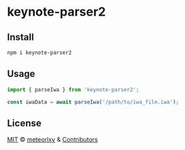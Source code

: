 # keynote-parser2

## Install

```sh
npm i keynote-parser2
```

## Usage

```ts
import { parseIwa } from 'keynote-parser2';

const iwaData = await parseIwa('/path/to/iwa_file.iwa');
```

## License

[MIT](https://github.com/meteorlxy/keynote-parser/blob/main/LICENSE) &copy; [meteorlxy](https://github.com/meteorlxy) & [Contributors](https://github.com/meteorlxy/keynote-parser/graphs/contributors)
